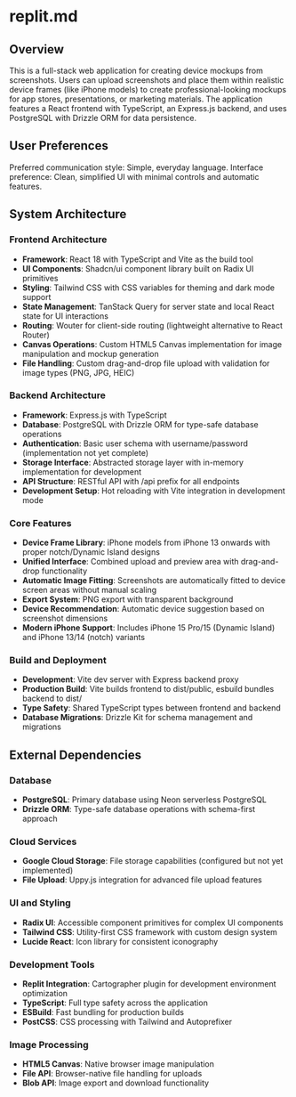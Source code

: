 # replit.md

## Overview

This is a full-stack web application for creating device mockups from screenshots. Users can upload screenshots and place them within realistic device frames (like iPhone models) to create professional-looking mockups for app stores, presentations, or marketing materials. The application features a React frontend with TypeScript, an Express.js backend, and uses PostgreSQL with Drizzle ORM for data persistence.

## User Preferences

Preferred communication style: Simple, everyday language.
Interface preference: Clean, simplified UI with minimal controls and automatic features.

## System Architecture

### Frontend Architecture
- **Framework**: React 18 with TypeScript and Vite as the build tool
- **UI Components**: Shadcn/ui component library built on Radix UI primitives
- **Styling**: Tailwind CSS with CSS variables for theming and dark mode support
- **State Management**: TanStack Query for server state and local React state for UI interactions
- **Routing**: Wouter for client-side routing (lightweight alternative to React Router)
- **Canvas Operations**: Custom HTML5 Canvas implementation for image manipulation and mockup generation
- **File Handling**: Custom drag-and-drop file upload with validation for image types (PNG, JPG, HEIC)

### Backend Architecture
- **Framework**: Express.js with TypeScript
- **Database**: PostgreSQL with Drizzle ORM for type-safe database operations
- **Authentication**: Basic user schema with username/password (implementation not yet complete)
- **Storage Interface**: Abstracted storage layer with in-memory implementation for development
- **API Structure**: RESTful API with /api prefix for all endpoints
- **Development Setup**: Hot reloading with Vite integration in development mode

### Core Features
- **Device Frame Library**: iPhone models from iPhone 13 onwards with proper notch/Dynamic Island designs
- **Unified Interface**: Combined upload and preview area with drag-and-drop functionality
- **Automatic Image Fitting**: Screenshots are automatically fitted to device screen areas without manual scaling
- **Export System**: PNG export with transparent background
- **Device Recommendation**: Automatic device suggestion based on screenshot dimensions
- **Modern iPhone Support**: Includes iPhone 15 Pro/15 (Dynamic Island) and iPhone 13/14 (notch) variants

### Build and Deployment
- **Development**: Vite dev server with Express backend proxy
- **Production Build**: Vite builds frontend to dist/public, esbuild bundles backend to dist/
- **Type Safety**: Shared TypeScript types between frontend and backend
- **Database Migrations**: Drizzle Kit for schema management and migrations

## External Dependencies

### Database
- **PostgreSQL**: Primary database using Neon serverless PostgreSQL
- **Drizzle ORM**: Type-safe database operations with schema-first approach

### Cloud Services
- **Google Cloud Storage**: File storage capabilities (configured but not yet implemented)
- **File Upload**: Uppy.js integration for advanced file upload features

### UI and Styling
- **Radix UI**: Accessible component primitives for complex UI components
- **Tailwind CSS**: Utility-first CSS framework with custom design system
- **Lucide React**: Icon library for consistent iconography

### Development Tools
- **Replit Integration**: Cartographer plugin for development environment optimization
- **TypeScript**: Full type safety across the application
- **ESBuild**: Fast bundling for production builds
- **PostCSS**: CSS processing with Tailwind and Autoprefixer

### Image Processing
- **HTML5 Canvas**: Native browser image manipulation
- **File API**: Browser-native file handling for uploads
- **Blob API**: Image export and download functionality